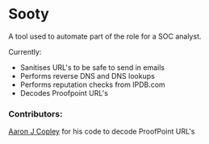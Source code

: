 # Sooty

A tool used to automate part of the role for a SOC analyst. 

Currently:
  - Sanitises URL's to be safe to send in emails
  - Performs reverse DNS and DNS lookups
  - Performs reputation checks from IPDB.com
  - Decodes Proofpoint URL's
 
### Contributors:

[Aaron J Copley](https://github.com/aaronjcopley) for his code to decode ProofPoint URL's

